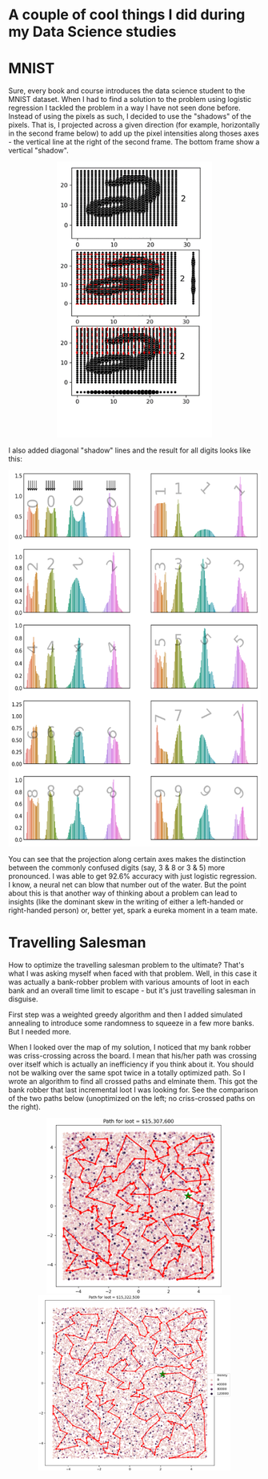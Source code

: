 # A couple of cool things I did during my Data Science studies

# MNIST

Sure, every book and course introduces the data science student to the MNIST dataset. When I had to find a solution to the problem using logistic regression I tackled the problem in a way I have not seen done before. Instead of using the pixels as such, I decided to use the "shadows" of the pixels. That is, I projected across a given direction (for example, horizontally in the second frame below) to add up the pixel intensities along thoses axes - the vertical line at the right of the second frame. The bottom frame show a vertical "shadow".
<p align="center">
    <img src="./Images/Number_shadows.gif" height="550" title="hover text">
</p>

I also added diagonal "shadow" lines and the result for all digits looks like this:
<p align="center">
    <img src="./Images/Pixel_shadows_along_axes.png" height="750" title="hover text">
</p>

You can see that the projection along certain axes makes the distinction between the commonly confused digits (say, 3 & 8 or 3 & 5) more pronounced. I was able to get 92.6% accuracy with just logistic regression. I know, a neural net can blow that number out of the water. But the point about this is that another way of thinking about a problem can lead to insights (like the dominant skew in the writing of either a left-handed or right-handed person) or, better yet, spark a eureka moment in a team mate.


# Travelling Salesman

How to optimize the travelling salesman problem to the ultimate? That's what I was asking myself when faced with that problem. Well, in this case it was actually a bank-robber problem with various amounts of loot in each bank and an overall time limit to escape - but it's just travelling salesman in disguise.

First step was a weighted greedy algorithm and then I added simulated annealing to introduce some randomness to squeeze in a few more banks. But I needed more. 

When I looked over the map of my solution, I noticed that my bank robber was criss-crossing across the board. I mean that his/her path was crossing over itself which is actually an inefficiency if you think about it. You should not be walking over the same spot twice in a totally optimized path. So I wrote an algorithm to find all crossed paths and elminate them. This got the bank robber that last incremental loot I was looking for. See the comparison of the two paths below (unoptimized on the left; no criss-crossed paths on the right).

<p align="center">
    <img src="./Images/criss-crossed2.png" height="350" title="hover text">
    <img src="./Images/No_crossed_paths.png" height="350" title="hover text">
</p>

